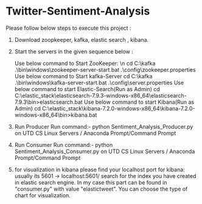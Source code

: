 # Twitter-Sentiment-Analysis
Please follow below steps to execute this project :
1) Download zoopkeeper, kafka, elastic search , kibana. 
2) Start the servers in the given sequence below : 

      Use below command to Start ZooKeeper:    \n
            cd C:\kafka .\bin\windows\zookeeper-server-start.bat .\config\zookeeper.properties
      Use below command to Start kafka-Server 
            cd C:\kafka .\bin\windows\kafka-server-start.bat .\config\server.properties
      Use below command to start Elastic-Search(Run as Admin)
            cd C:\elastic_stack\elasticsearch-7.9.3-windows-x86_64\elasticsearch-7.9.3\bin>elasticsearch.bat
      Use below command to start Kibana(Run as Admin)
            cd C:\elastic_stack\kibana-7.2.0-windows-x86_64\kibana-7.2.0-windows-x86_64\bin>kibana.bat

3) Run Producer
Run command:- python Sentiment_Analysis_Producer.py on UTD CS Linux Servers / Anaconda Prompt/Command Prompt

4) Run Consumer
Run command:- python Sentiment_Analysis_Consumer.py on UTD CS Linux Servers / Anaconda Prompt/Command Prompt

5) for visualization in kibana please find your localhost port for kibana: usually its 5601 -> localhost:5601/
search for the index you have created in elastic search engine. In my case this part can be found in "consumer.py" with value "elastictweet".
You can choose the type of chart for visualization.
